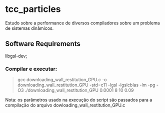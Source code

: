 # tcc_particles
Estudo sobre a performance de diversos compiladores sobre um problema de sistemas dinâmicos.

## Software Requirements
libgsl-dev;


### Compilar e executar:
> gcc downloading_wall_restitution_GPU.c -o downloading_wall_restitution_GPU -std=c11 -lgsl -lgslcblas -lm -pg -O3
> ./downloading_wall_restitution_GPU 0.0001 8 10 0.09

Nota: os parâmetros usado na execução do script são passados para a compilação do arquivo dowloading_wall_restitution_GPU.c
